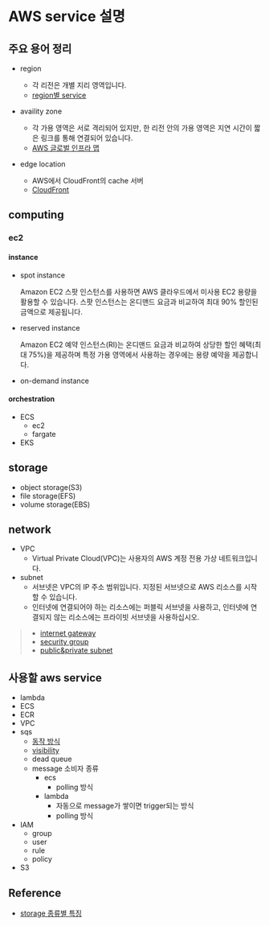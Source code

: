 # AWS service 설명

## 주요 용어 정리

* region
  * 각 리전은 개별 지리 영역입니다.
  * [region별 service](https://aws.amazon.com/ko/about-aws/global-infrastructure/regional-product-services/)

* availity zone
  * 각 가용 영역은 서로 격리되어 있지만, 한 리전 안의 가용 영역은 지연 시간이 짧은 링크를 통해 연결되어 있습니다.
  * [AWS 글로벌 인프라 맵](https://aws.amazon.com/ko/about-aws/global-infrastructure/)

* edge location
  * AWS에서 CloudFront의 cache 서버
  * [CloudFront](https://aws.amazon.com/ko/cloudfront/features/?nc=sn&loc=2)

## computing

### ec2

#### instance

* spot instance

    Amazon EC2 스팟 인스턴스를 사용하면 AWS 클라우드에서 미사용 EC2 용량을 활용할 수 있습니다. 스팟 인스턴스는 온디맨드 요금과 비교하여 최대 90% 할인된 금액으로 제공됩니다.

* reserved instance

    Amazon EC2 예약 인스턴스(RI)는 온디맨드 요금과 비교하여 상당한 할인 혜택(최대 75%)을 제공하며 특정 가용 영역에서 사용하는 경우에는 용량 예약을 제공합니다.

* on-demand instance

#### orchestration

* ECS
  * ec2
  * fargate
* EKS

## storage

* object storage(S3)
* file storage(EFS)
* volume storage(EBS)

## network

* VPC
  * Virtual Private Cloud(VPC)는 사용자의 AWS 계정 전용 가상 네트워크입니다.
* subnet
  * 서브넷은 VPC의 IP 주소 범위입니다. 지정된 서브넷으로 AWS 리소스를 시작할 수 있습니다.
  * 인터넷에 연결되어야 하는 리소스에는 퍼블릭 서브넷을 사용하고, 인터넷에 연결되지 않는 리소스에는 프라이빗 서브넷을 사용하십시오.

> * [internet gateway](./images/internet-gateway.png)
> * [security group](./images/security-diagram.png)
> * [public&private subnet](./images/nat-gateway-diagram.png)

## 사용할 aws service

* lambda
* ECS
* ECR
* VPC
* sqs
  * [동작 방식](./images/sqs.png)
  * [visibility](https://docs.aws.amazon.com/ko_kr/AWSSimpleQueueService/latest/SQSDeveloperGuide/sqs-visibility-timeout.html)
  * dead queue
  * message 소비자 종류
    * ecs
      * polling 방식
    * lambda
      * 자동으로 message가 쌓이면 trigger되는 방식
      * polling 방식
* IAM
  * group
  * user
  * rule
  * policy
* S3

## Reference

* [storage 종류별 특징](https://www.redhat.com/ko/topics/data-storage/file-block-object-storage)
